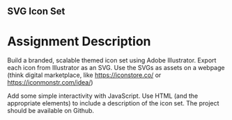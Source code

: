 ## SVG Icon Set
# Assignment Description
Build a branded, scalable themed icon set using Adobe Illustrator. Export each icon from Illustrator as an SVG. Use the SVGs as assets on a webpage (think digital marketplace, like https://iconstore.co/ or https://iconmonstr.com/idea/) 

Add some simple interactivity with JavaScript. Use HTML (and the appropriate elements) to include a description of the icon set. The project should be available on Github. 


